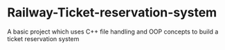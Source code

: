 # Railway-Ticket-reservation-system
A basic project which uses C++ file handling and OOP concepts to build a ticket reservation system
